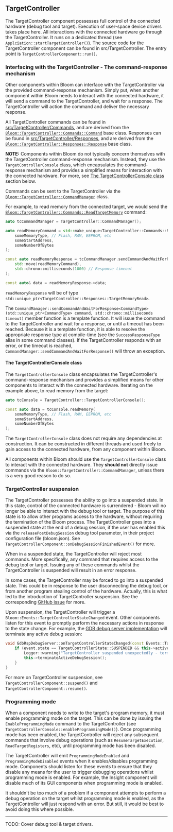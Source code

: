 ## TargetController

The TargetController component possesses full control of the connected hardware (debug tool and target). Execution of
user-space device drivers takes place here. All interactions with the connected hardware go through the
TargetController. It runs on a dedicated thread (see `Applciation::startTargetController()`). The source code for the
TargetController component can be found in src/TargetController. The entry point is `TargetControllerComponent::run()`.

### Interfacing with the TargetController - The command-response mechanism

Other components within Bloom can interface with the TargetController via the provided command-response mechanism.
Simply put, when another component within Bloom needs to interact with the connected hardware, it will send a command to
the TargetController, and wait for a response. The TargetController will action the command and deliver the necessary
response.

All TargetController commands can be found in [src/TargetController/Commands](./Commands), and are derived from the
[`Bloom::TargetController::Commands::Command`](./Commands/Command.hpp) base class. Responses can be found in
[src/TargetController/Responses](./Responses), and are derived from the
[`Bloom::TargetController::Responses::Response`](./Responses/Response.hpp) base class.

**NOTE:** Components within Bloom do not typically concern themselves with the TargetController command-response
mechanism. Instead, they use the `TargetControllerConsole` class, which encapsulates the command-response mechanism and
provides a simplified means for interaction with the connected hardware. For more, see
[The TargetControllerConsole class](#the-targetcontrollerconsole-class) section below.

Commands can be sent to the TargetController via the [`Bloom::TargetController::CommandManager`](./CommandManager.hpp)
class.

For example, to read memory from the connected target, we would send the
[`Bloom::TargetController::Commands::ReadTargetMemory`](./Commands/ReadTargetMemory.hpp) command:

```c++
auto tcCommandManager = TargetController::CommandManager();

auto readMemoryCommand = std::make_unique<TargetController::Commands::ReadTargetMemory>(
    someMemoryType, // Flash, RAM, EEPROM, etc
    someStartAddress,
    someNumberOfBytes
);

const auto readMemoryResponse = tcCommandManager.sendCommandAndWaitForResponse(
    std::move(readMemoryCommand),
    std::chrono::milliseconds(1000) // Response timeout
);

const auto& data = readMemoryResponse->data;
```

`readMemoryResponse` will be of type `std::unique_ptr<TargetController::Responses::TargetMemoryRead>`.

The `CommandManager::sendCommandAndWaitForResponse<CommandType>(std::unique_ptr<CommandType> command, std::chrono::milliseconds timeout)`
member function is a template function. It will issue the command to the TargetController and wait for a response, or
until a timeout has been reached. Because it is a template function, it is able to resolve the appropriate response
type at compile-time (see the `SuccessResponseType` alias in some command classes). If the TargetController responds
with an error, or the timeout is reached, `CommandManager::sendCommandAndWaitForResponse()` will throw an exception.

#### The TargetControllerConsole class

The `TargetControllerConsole` class encapsulates the TargetController's command-response mechanism and provides a
simplified means for other components to interact with the connected hardware. Iterating on the example above, to read
memory from the target:

```c++
auto tcConsole = TargetController::TargetControllerConsole();

const auto data = tcConsole.readMemory(
    someMemoryType, // Flash, RAM, EEPROM, etc
    someStartAddress,
    someNumberOfBytes
);
```

The `TargetControllerConsole` class does not require any dependencies at construction. It can be constructed in
different threads and used freely to gain access to the connected hardware, from any component within Bloom.

All components within Bloom should use the `TargetControllerConsole` class to interact with the connected hardware. They
**should not** directly issue commands via the `Bloom::TargetController::CommandManager`, unless there is a very good
reason to do so.

### TargetController suspension

The TargetController possesses the ability to go into a suspended state. In this state, control of the connected
hardware is surrendered - Bloom will no longer be able to interact with the debug tool or target. The purpose of this
state is to allow other programs access to the hardware, without requiring the termination of the Bloom process. The
TargetController goes into a suspended state at the end of a debug session, if the user has enabled this via the
`releasePostDebugSession` debug tool parameter, in their project configuration file (bloom.json). See
`TargetControllerComponent::onDebugSessionFinishedEvent()` for more.

When in a suspended state, the TargetController will reject most commands. More specifically, any command that
requires access to the debug tool or target. Issuing any of these commands whilst the TargetController is suspended
will result in an error response.

In some cases, the TargetController may be forced to go into a suspended state. This could be in response to the user
disconnecting the debug tool, or from another program stealing control of the hardware. Actually, this is what led to
the introduction of TargetController suspension. See the corresponding
[GitHub issue](https://github.com/navnavnav/Bloom/issues/3) for more.

Upon suspension, the TargetController will trigger a `Bloom::Events::TargetControllerStateChanged` event. Other
components listen for this event to promptly perform the necessary actions in response to the state change. For example,
the [GDB debug server implementation](../DebugServer/Gdb/README.md) will terminate any active debug session:

```c++
void GdbRspDebugServer::onTargetControllerStateChanged(const Events::TargetControllerStateChanged& event) {
    if (event.state == TargetControllerState::SUSPENDED && this->activeDebugSession.has_value()) {
        Logger::warning("TargetController suspended unexpectedly - terminating debug session");
        this->terminateActiveDebugSession();
    }
}
```

For more on TargetController suspension, see `TargetControllerComponent::suspend()` and
`TargetControllerComponent::resume()`.

### Programming mode

When a component needs to write to the target's program memory, it must enable programming mode on the target. This can
be done by issuing the `EnableProgrammingMode` command to the TargetController (see
`TargetControllerConsole::enableProgrammingMode()`). Once programming mode has been enabled, the TargetController will
reject any subsequent commands that involve debug operations (such as `ResumeTargetExecution`, `ReadTargetRegisters`,
etc), until programming mode has been disabled.

The TargetController will emit `ProgrammingModeEnabled` and `ProgrammingModeDisabled` events when it enables/disables
programming mode. Components should listen for these events to ensure that they disable any means for the user to trigger
debugging operations whilst programming mode is enabled. For example, the Insight component will disable much of its
GUI components when programming mode is enabled.

It shouldn't be too much of a problem if a component attempts to perform a debug operation on the target whilst
programming mode is enabled, as the TargetController will just respond with an error. But still, it would be best to
avoid doing this where possible.

---

TODO: Cover debug tool & target drivers.
